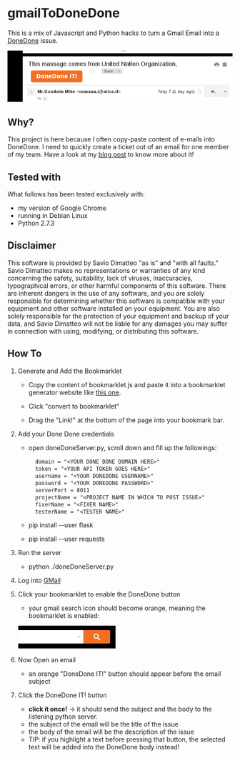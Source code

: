 gmailToDoneDone
===============

This is a mix of Javascript and Python hacks to turn a Gmail Email into a [DoneDone](http://www.getdonedone.com) issue.

![Screenshot DoneDone IT!](images/screenshot.png)

Why?
----

This project is here because I often copy-paste content of e-mails into DoneDone. I need to quickly create a ticket out of an email for one member of my team. Have a look at my [blog post](http://www.savio.dimatteo.it/blog/entry/6) to know more about it!

Tested with
----------

What follows has been tested exclusively with:

- my version of Google Chrome
- running in Debian Linux
- Python 2.7.3

Disclaimer
----------
This software is provided by Savio Dimatteo "as is" and "with all faults." Savio Dimatteo makes no representations or warranties of any kind concerning the safety, suitability, lack of viruses, inaccuracies, typographical errors, or other harmful components of this software. There are inherent dangers in the use of any software, and you are solely responsible for determining whether this software is compatible with your equipment and other software installed on your equipment. You are also solely responsible for the protection of your equipment and backup of your data, and Savio Dimatteo will not be liable for any damages you may suffer in connection with using, modifying, or distributing this software.

How To
------

1. Generate and Add the Bookmarklet

    - Copy the content of bookmarklet.js and paste it into a bookmarklet generator website like [this one](http://chriszarate.github.io/bookmarkleter/).
    
    - Click "convert to bookmarklet"
    
    - Drag the "Link!" at the bottom of the page into your bookmark bar.

2. Add your Done Done credentials

    - open doneDoneServer.py, scroll down and fill up the followings:
    
            domain = "<YOUR DONE DONE DOMAIN HERE>"
            token = "<YOUR API TOKEN GOES HERE>"
            username = "<YOUR DONEDONE USERNAME>"
            password = "<YOUR DONEDONE PASSWORD>"
            serverPort = 8011
            projectName = "<PROJECT NAME IN WHICH TO POST ISSUE>"
            fixerName = "<FIXER NAME>"
            testerName = "<TESTER NAME>"

    - pip install --user flask
    - pip install --user requests

3. Run the server

    - python ./doneDoneServer.py
    
4. Log into [GMail](http://www.gmail.com)

5. Click your bookmarklet to enable the DoneDone button

    - your gmail search icon should become orange, meaning the bookmarklet is enabled:
    
    ![Screenshot of orange search icon](images/orangesearch.png)

6. Now Open an email

    - an orange "DoneDone IT!" button should appear before the email subject

7. Click the DoneDone IT! button

    - **click it once!** &rarr; it should send the subject and the body to the listening python server.
    - the subject of the email will be the title of the issue
    - the body of the email will be the description of the issue
    - TIP: if you highlight a text before pressing that button, the selected text will be added into the DoneDone body instead!




